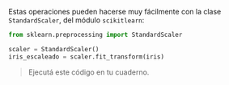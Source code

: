 Estas operaciones pueden hacerse muy fácilmente con la clase `StandardScaler`, del módulo `scikitlearn`:

```python
from sklearn.preprocessing import StandardScaler

scaler = StandardScaler()
iris_escaleado = scaler.fit_transform(iris)
```

> Ejecutá este código en tu cuaderno. 
